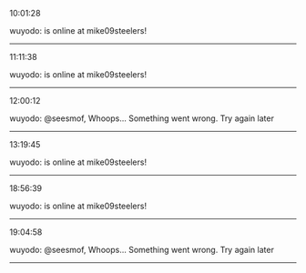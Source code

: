 10:01:28

wuyodo: is online at mike09steelers!

---

11:11:38

wuyodo: is online at mike09steelers!

---

12:00:12

wuyodo: @seesmof, Whoops... Something went wrong. Try again later

---

13:19:45

wuyodo: is online at mike09steelers!

---

18:56:39

wuyodo: is online at mike09steelers!

---

19:04:58

wuyodo: @seesmof, Whoops... Something went wrong. Try again later

---

